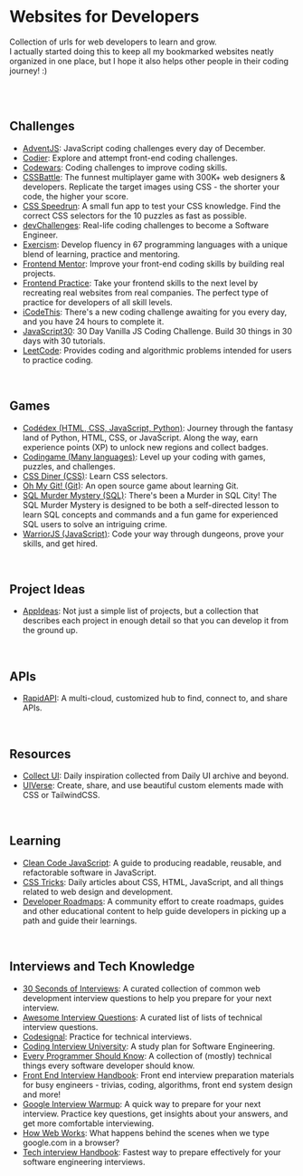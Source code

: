 # Websites for Developers
Collection of urls for web developers to learn and grow.
<br>
I actually started doing this to keep all my bookmarked websites neatly organized in one place, but I hope it also helps other people in their coding journey! :)

<br>
<br>


## Challenges
* [AdventJS](https://adventjs.dev/): JavaScript coding challenges every day of December.
* [Codier](https://codier.io/): Explore and attempt front-end coding challenges.
* [Codewars](https://www.codewars.com/): Coding challenges to improve coding skills.
* [CSSBattle](https://cssbattle.dev/): The funnest multiplayer game with 300K+ web designers & developers. Replicate the target images using CSS - the shorter your code, the higher your score.
* [CSS Speedrun](https://css-speedrun.netlify.app/): A small fun app to test your CSS knowledge. Find the correct CSS selectors for the 10 puzzles as fast as possible.
* [devChallenges](https://devchallenges.io/challenges): Real-life coding challenges to become a Software Engineer.
* [Exercism](https://exercism.org/): Develop fluency in 67 programming languages with a unique blend of learning, practice and mentoring.
* [Frontend Mentor](https://www.frontendmentor.io/): Improve your front-end coding skills by building real projects.
* [Frontend Practice](https://www.frontendpractice.com/): Take your frontend skills to the next level by recreating real websites from real companies. The perfect type of practice for developers of all skill levels.
* [iCodeThis](https://icodethis.com/): There's a new coding challenge awaiting for you every day, and you have 24 hours to complete it.
* [JavaScript30](https://javascript30.com/): 30 Day Vanilla JS Coding Challenge. Build 30 things in 30 days with 30 tutorials.
* [LeetCode](https://leetcode.com/explore/): Provides coding and algorithmic problems intended for users to practice coding.

<br>

## Games
* [Codédex (HTML, CSS, JavaScript, Python)](https://www.codedex.io/): Journey through the fantasy land of Python, HTML, CSS, or JavaScript. Along the way, earn experience points (XP) to unlock new regions and collect badges.
* [Codingame (Many languages)](https://www.codingame.com/start/): Level up your coding with games, puzzles, and challenges.
* [CSS Diner (CSS)](https://flukeout.github.io/): Learn CSS selectors.
* [Oh My Git! (Git)](https://ohmygit.org/): An open source game about learning Git.
* [SQL Murder Mystery (SQL)](https://mystery.knightlab.com/): There's been a Murder in SQL City! The SQL Murder Mystery is designed to be both a self-directed lesson to learn SQL concepts and commands and a fun game for experienced SQL users to solve an intriguing crime.
* [WarriorJS (JavaScript)](https://warriorjs.com/): Code your way through dungeons, prove your skills, and get hired.

<br>

## Project Ideas
* [AppIdeas](https://github.com/florinpop17/app-ideas): Not just a simple list of projects, but a collection that describes each project in enough detail so that you can develop it from the ground up.

<br>

## APIs
* [RapidAPI](https://rapidapi.com/): A multi-cloud, customized hub to find, connect to, and share APIs.

<br>

## Resources
* [Collect UI](https://collectui.com/challenges): Daily inspiration collected from Daily UI archive and beyond.
* [UIVerse](https://uiverse.io/): Create, share, and use beautiful custom elements made with CSS or TailwindCSS.

<br>

## Learning
* [Clean Code JavaScript](https://github.com/ryanmcdermott/clean-code-javascript): A guide to producing readable, reusable, and refactorable software in JavaScript.
* [CSS Tricks](https://css-tricks.com/): Daily articles about CSS, HTML, JavaScript, and all things related to web design and development.
* [Developer Roadmaps](https://roadmap.sh/): A community effort to create roadmaps, guides and other educational content to help guide developers in picking up a path and guide their learnings.

<br>

## Interviews and Tech Knowledge
* [30 Seconds of Interviews](https://30secondsofinterviews.org/): A curated collection of common web development interview questions to help you prepare for your next interview.
* [Awesome Interview Questions](https://github.com/DopplerHQ/awesome-interview-questions): A curated list of lists of technical interview questions.
* [Codesignal](https://codesignal.com/developers/): Practice for technical interviews.
* [Coding Interview University](https://github.com/jwasham/coding-interview-university): A study plan for Software Engineering.
* [Every Programmer Should Know](https://github.com/mtdvio/every-programmer-should-know): A collection of (mostly) technical things every software developer should know.
* [Front End Interview Handbook](https://www.frontendinterviewhandbook.com/): Front end interview preparation materials for busy engineers - trivias, coding, algorithms, front end system design and more!
* [Google Interview Warmup](https://grow.google/certificates/interview-warmup/): A quick way to prepare for your next interview. Practice key questions, get insights about your answers, and get more comfortable interviewing.
* [How Web Works](https://github.com/vasanthk/how-web-works): What happens behind the scenes when we type google.com in a browser?
* [Tech interview Handbook](https://www.techinterviewhandbook.org/): Fastest way to prepare effectively for your software engineering interviews.
